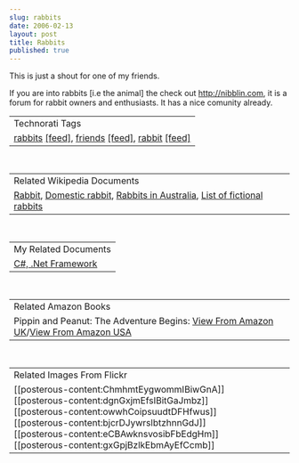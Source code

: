 ```yaml
---
slug: rabbits
date: 2006-02-13
layout: post
title: Rabbits
published: true
---
```

This is just a shout for one of my friends.<p />If you are into rabbits [i.e the animal] the check out <a href="http://nibblin.com">http://nibblin.com</a>, it is a forum for rabbit owners and enthusiasts. It has a nice comunity already.<p /><table class="TechnoratiHead TagHeader">
<tr><td>Technorati Tags</td></tr>
<tr class="Technorati"><td>
<a href="http://www.kinlan.co.uk/tag/rabbits" class="Tag" rel="tag">rabbits</a> <a href="http://feeds.technorati.com/feed/posts/tag/rabbits" class="Tag">[feed]</a>, <a href="http://www.kinlan.co.uk/tag/friends" class="Tag" rel="tag">friends</a> <a href="http://feeds.technorati.com/feed/posts/tag/friends" class="Tag">[feed]</a>, <a href="http://www.kinlan.co.uk/tag/rabbit" class="Tag" rel="tag">rabbit</a> <a href="http://feeds.technorati.com/feed/posts/tag/rabbit" class="Tag">[feed]</a>
</td></tr>
</table><br /><table class="TechnoratiHead TagHeader">
<tr><td>Related Wikipedia Documents</td></tr>
<tr class="Technorati"><td>
<a href="http://en.wikipedia.org/wiki/Rabbit" class="Tag" rel="tag">Rabbit</a>, <a href="http://en.wikipedia.org/wiki/Domestic_rabbit" class="Tag" rel="tag">Domestic rabbit</a>, <a href="http://en.wikipedia.org/wiki/Rabbits_in_Australia" class="Tag" rel="tag">Rabbits in Australia</a>, <a href="http://en.wikipedia.org/wiki/List_of_fictional_rabbits" class="Tag" rel="tag">List of fictional rabbits</a>
</td></tr>
</table><br /><table class="TechnoratiHead TagHeader">
<tr><td>My Related Documents</td></tr>
<tr class="Technorati"><td><a href="http://www.kinlan.co.uk/" class="Tag" rel="tag">C#, .Net Framework</a></td></tr>
</table><br /><table class="TechnoratiHead TagHeader">
<tr><td>Related Amazon Books</td></tr>
<tr class="Technorati"><td>Pippin and Peanut: The Adventure Begins: <a href="http://www.amazon.co.uk/exec/obidos/redirect?tag=cnetfra-21&amp;link_code=xm2&amp;amp;camp=2025&amp;creative=165953&amp;path=http://www.amazon.co.uk/gp/redirect.html%253fASIN=059514537X%2526tag=cnetfra-21%2526lcode=xm2%2526cID=2025%2526ccmID=165953%2526location=/o/ASIN/059514537X%25253FSubscriptionId=0CM2PVF6VAHJQKW5G782" class="Tag" rel="tag">View From Amazon UK</a>/<a href="http://www.amazon.com/exec/obidos/redirect?tag=cnetfra-20&amp;link_code=xm2&amp;amp;camp=2025&amp;creative=165953&amp;path=http://www.amazon.com/gp/redirect.html%253fASIN=059514537X%2526tag=cnetfra-20%2526lcode=xm2%2526cID=2025%2526ccmID=165953%2526location=/o/ASIN/059514537X%25253FSubscriptionId=0CM2PVF6VAHJQKW5G782" class="Tag" rel="tag">View From Amazon USA</a>
</td></tr>
</table><br /><table class="TechnoratiHead TagHeader">
<tr><td>Related Images From Flickr</td></tr>
<tr class="Technorati"><td>
<span style="FLOAT: left;">[[posterous-content:ChmhmtEygwommIBiwGnA]]</span><span style="FLOAT: left;">[[posterous-content:dgnGxjmEfsIBitGaJmbz]]</span><span style="FLOAT: left;">[[posterous-content:owwhCoipsuudtDFHfwus]]</span><span style="FLOAT: left;">[[posterous-content:bjcrDJywrslbtzhnnGdJ]]</span><span style="FLOAT: left;">[[posterous-content:eCBAwknsvosibFbEdgHm]]</span><span style="FLOAT: left;">[[posterous-content:gxGpjBzlkEbmAyEfCcmb]]</span>
</td></tr>
</table><div class="blogger-post-footer"><img class="posterous_download_image" src="https://blogger.googleusercontent.com/tracker/8109338-113984975383286638?l=www.kinlan.co.uk%2Findex.html" height="1" alt="" width="1" /></div>

